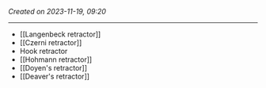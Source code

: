 *Created on 2023-11-19, 09:20* 

---
- [[Langenbeck retractor]]
- [[Czerni retractor]] 
- Hook retractor
- [[Hohmann retractor]] 
- [[Doyen's retractor]] 
- [[Deaver's retractor]] 
